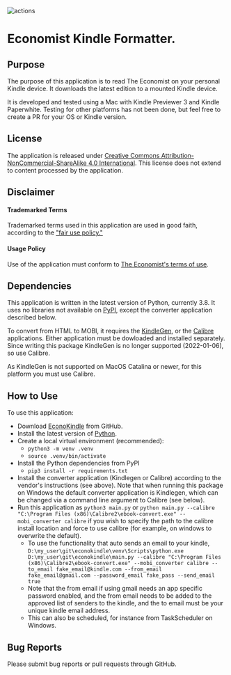 ![actions](https://github.com/geirem/econokindle/workflows/Python%20application/badge.svg?branch=master)

# Economist Kindle Formatter.
## Purpose
The purpose of this application is to read The Economist on your personal Kindle device.  It downloads the latest
edition to a mounted Kindle device.

It is developed and tested using a Mac with Kindle Previewer 3 and Kindle Paperwhite.  Testing for other platforms
has not been done, but feel free to create a PR for your OS or Kindle version.

## License
The application is released under [Creative Commons Attribution-NonCommercial-ShareAlike 4.0 International](https://creativecommons.org/licenses/by-nc-sa/4.0/).   This license does not extend to content processed by the application.

## Disclaimer
#### Trademarked Terms
Trademarked terms used in this application are used in good faith, according to the ["fair use policy."](https://www.inta.org/TrademarkBasics/FactSheets/Pages/Fair-Use-of-TrademarksNL.aspx)

#### Usage Policy
Use of the application must conform to [The Economist's terms of use](https://www.economist.com/legal/terms-of-use).

## Dependencies
This application is written in the latest version of Python, currently 3.8.  It uses no libraries not
available on [PyPI](pypi.org/), except the converter application described below.

To convert from HTML to MOBI, it requires the [KindleGen](https://www.amazon.com/gp/feature.html?ie=UTF8&docId=1000765211), or the [Calibre](https://calibre-ebook.com/)
applications.  Either application must be dowloaded and installed separately. Since writing this package KindleGen is no longer supported (2022-01-06), so use Calibre.

As KindleGen is not supported on MacOS Catalina or newer, for this platform you must use Calibre.


## How to Use
To use this application:
* Download [EconoKindle](https://github.com/geirem/econokindle) from GitHub.
* Install the latest version of [Python](https://www.python.org/downloads/).
* Create a local virtual environment (recommended):
    * `python3 -m venv .venv`
    * `source .venv/bin/activate`
* Install the Python dependencies from PyPI
    * `pip3 install -r requirements.txt`
* Install the converter application (Kindlegen or Calibre) according to the
vendor's instructions (see above). Note that when running this package
 on Windows the default converter application is Kindlegen, which can be changed via a command line argument to Calibre (see below).
* Run this application as `python3 main.py` or `python main.py --calibre "C:\Program Files (x86)\Calibre2\ebook-convert.exe" --mobi_converter calibre` if you wish to specify the path to the calibre install location and force to use calibre (for example, on windows to overwrite the default).
    * To use the functionality that auto sends an email to your kindle, `D:\my_user\git\econokindle\venv\Scripts\python.exe D:\my_user\git\econokindle\main.py --calibre "C:\Program Files (x86)\Calibre2\ebook-convert.exe" --mobi_converter calibre --to_email fake_email@kindle.com --from_email fake_email@gmail.com --password_email fake_pass --send_email true`
    * Note that the from email if using gmail needs an app specific password enabled, and the from email needs to be added to the approved list of senders to the kindle, and the to email must be your unique kindle email address.
    * This can also be scheduled, for instance from TaskScheduler on Windows.

## Bug Reports
Please submit bug reports or pull requests through GitHub.

